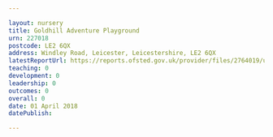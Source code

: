 ```yaml
---

layout: nursery
title: Goldhill Adventure Playground
urn: 227018
postcode: LE2 6QX
address: Windley Road, Leicester, Leicestershire, LE2 6QX
latestReportUrl: https://reports.ofsted.gov.uk/provider/files/2764019/urn/227018.pdf
teaching: 0
development: 0
leadership: 0
outcomes: 0
overall: 0
date: 01 April 2018 
datePublish: 

---
```


